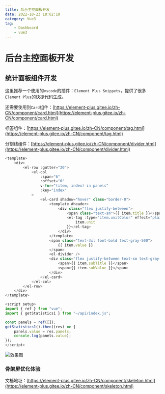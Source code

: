 ```yaml
---
title: 后台主控面板开发
date: 2022-10-23 18:02:10
category: Vue3
tag:
    - Dashboard
    - vue3
---
```


# 后台主控面板开发

## 统计面板组件开发

这里推荐一个使用的`vscode`的插件：`Element Plus Snippets`，提供了很多`Element Plus`的快捷代码生成。

还需要使用到`Card`组件：[https://element-plus.gitee.io/zh-CN/component/card.html](https://element-plus.gitee.io/zh-CN/component/card.html)

标签组件：[https://element-plus.gitee.io/zh-CN/component/tag.html](https://element-plus.gitee.io/zh-CN/component/tag.html)

分割线组件：[https://element-plus.gitee.io/zh-CN/component/divider.html](https://element-plus.gitee.io/zh-CN/component/divider.html)

```js
<template>
    <div>
        <el-row :gutter="20">
            <el-col
                :span="6"
                :offset="0"
                v-for="(item, index) in panels"
                :key="index"
            >
                <el-card shadow="hover" class="border-0">
                    <template #header>
                        <div class="flex justify-between">
                            <span class="text-sm">{{ item.title }}</span>
                            <el-tag :type="item.unitColor" effect="plain">{{
                                item.unit
                            }}</el-tag>
                        </div>
                    </template>
                    <span class="text-3xl font-bold text-gray-500">
                        {{ item.value }}
                    </span>
                    <el-divider />
                    <div class="flex justify-between text-sm text-gray-500">
                        <span>{{ item.subTitle }}</span>
                        <span>{{ item.subValue }}</span>
                    </div>
                </el-card>
            </el-col>
        </el-row>
    </div>
</template>

<script setup>
import { ref } from "vue";
import { getStatistics1 } from "~/api/index.js";

const panels = ref([]);
getStatistics1().then((res) => {
    panels.value = res.panels;
    console.log(panels.value);
});
</script>

```

![效果图](https://virusoss.oss-cn-shanghai.aliyuncs.com/images/20221023174825.png)

### 骨架屏优化体验

文档地址：[https://element-plus.gitee.io/zh-CN/component/skeleton.html](https://element-plus.gitee.io/zh-CN/component/skeleton.html)
